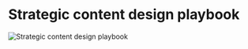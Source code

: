 # Strategic content design playbook
![Strategic content design playbook]([https://assets.digitalocean.com/articles/alligator/boo.svg](https://github.com/dombillington/strategic-content-design-playbook/blob/main/Screenshot%202025-04-01%20at%2008.42.15.png) "a title")

